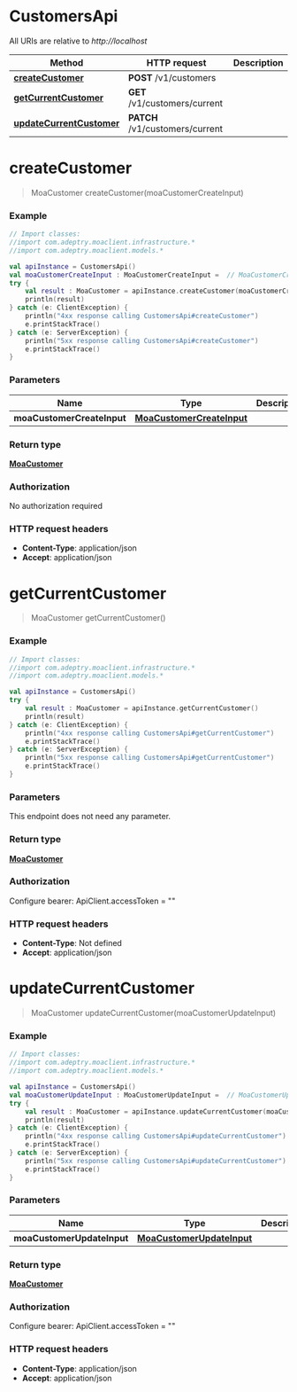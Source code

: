 # CustomersApi

All URIs are relative to *http://localhost*

Method | HTTP request | Description
------------- | ------------- | -------------
[**createCustomer**](CustomersApi.md#createCustomer) | **POST** /v1/customers | 
[**getCurrentCustomer**](CustomersApi.md#getCurrentCustomer) | **GET** /v1/customers/current | 
[**updateCurrentCustomer**](CustomersApi.md#updateCurrentCustomer) | **PATCH** /v1/customers/current | 


<a name="createCustomer"></a>
# **createCustomer**
> MoaCustomer createCustomer(moaCustomerCreateInput)



### Example
```kotlin
// Import classes:
//import com.adeptry.moaclient.infrastructure.*
//import com.adeptry.moaclient.models.*

val apiInstance = CustomersApi()
val moaCustomerCreateInput : MoaCustomerCreateInput =  // MoaCustomerCreateInput | 
try {
    val result : MoaCustomer = apiInstance.createCustomer(moaCustomerCreateInput)
    println(result)
} catch (e: ClientException) {
    println("4xx response calling CustomersApi#createCustomer")
    e.printStackTrace()
} catch (e: ServerException) {
    println("5xx response calling CustomersApi#createCustomer")
    e.printStackTrace()
}
```

### Parameters

Name | Type | Description  | Notes
------------- | ------------- | ------------- | -------------
 **moaCustomerCreateInput** | [**MoaCustomerCreateInput**](MoaCustomerCreateInput.md)|  |

### Return type

[**MoaCustomer**](MoaCustomer.md)

### Authorization

No authorization required

### HTTP request headers

 - **Content-Type**: application/json
 - **Accept**: application/json

<a name="getCurrentCustomer"></a>
# **getCurrentCustomer**
> MoaCustomer getCurrentCustomer()



### Example
```kotlin
// Import classes:
//import com.adeptry.moaclient.infrastructure.*
//import com.adeptry.moaclient.models.*

val apiInstance = CustomersApi()
try {
    val result : MoaCustomer = apiInstance.getCurrentCustomer()
    println(result)
} catch (e: ClientException) {
    println("4xx response calling CustomersApi#getCurrentCustomer")
    e.printStackTrace()
} catch (e: ServerException) {
    println("5xx response calling CustomersApi#getCurrentCustomer")
    e.printStackTrace()
}
```

### Parameters
This endpoint does not need any parameter.

### Return type

[**MoaCustomer**](MoaCustomer.md)

### Authorization


Configure bearer:
    ApiClient.accessToken = ""

### HTTP request headers

 - **Content-Type**: Not defined
 - **Accept**: application/json

<a name="updateCurrentCustomer"></a>
# **updateCurrentCustomer**
> MoaCustomer updateCurrentCustomer(moaCustomerUpdateInput)



### Example
```kotlin
// Import classes:
//import com.adeptry.moaclient.infrastructure.*
//import com.adeptry.moaclient.models.*

val apiInstance = CustomersApi()
val moaCustomerUpdateInput : MoaCustomerUpdateInput =  // MoaCustomerUpdateInput | 
try {
    val result : MoaCustomer = apiInstance.updateCurrentCustomer(moaCustomerUpdateInput)
    println(result)
} catch (e: ClientException) {
    println("4xx response calling CustomersApi#updateCurrentCustomer")
    e.printStackTrace()
} catch (e: ServerException) {
    println("5xx response calling CustomersApi#updateCurrentCustomer")
    e.printStackTrace()
}
```

### Parameters

Name | Type | Description  | Notes
------------- | ------------- | ------------- | -------------
 **moaCustomerUpdateInput** | [**MoaCustomerUpdateInput**](MoaCustomerUpdateInput.md)|  |

### Return type

[**MoaCustomer**](MoaCustomer.md)

### Authorization


Configure bearer:
    ApiClient.accessToken = ""

### HTTP request headers

 - **Content-Type**: application/json
 - **Accept**: application/json

